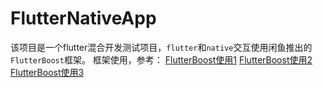 # FlutterNativeApp
该项目是一个flutter混合开发测试项目，`flutter`和`native`交互使用闲鱼推出的`FlutterBoost`框架。
框架使用，参考：
[FlutterBoost使用1](https://me.ursb.me/archives/flutter-boost-android.html#directory0775281868633114412)
[FlutterBoost使用2](http://www.zyiz.net/tech/detail-119237.html)
[FlutterBoost使用3](https://www.jianshu.com/p/4eee4ddb2b6a)


